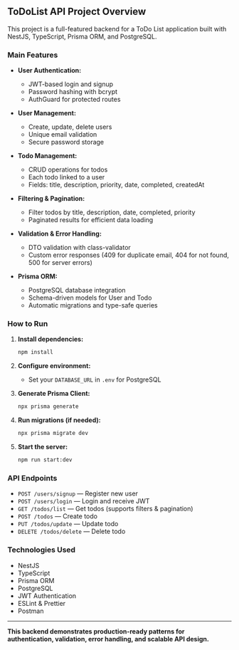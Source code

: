 ## ToDoList API Project Overview

This project is a full-featured backend for a ToDo List application built with NestJS, TypeScript, Prisma ORM, and PostgreSQL.

### Main Features

- **User Authentication:**  
  - JWT-based login and signup  
  - Password hashing with bcrypt  
  - AuthGuard for protected routes

- **User Management:**  
  - Create, update, delete users  
  - Unique email validation  
  - Secure password storage

- **Todo Management:**  
  - CRUD operations for todos  
  - Each todo linked to a user  
  - Fields: title, description, priority, date, completed, createdAt

- **Filtering & Pagination:**  
  - Filter todos by title, description, date, completed, priority  
  - Paginated results for efficient data loading

- **Validation & Error Handling:**  
  - DTO validation with class-validator  
  - Custom error responses (409 for duplicate email, 404 for not found, 500 for server errors)

- **Prisma ORM:**  
  - PostgreSQL database integration  
  - Schema-driven models for User and Todo  
  - Automatic migrations and type-safe queries

### How to Run

1. **Install dependencies:**  
   ```bash
   npm install
   ```

2. **Configure environment:**  
   - Set your `DATABASE_URL` in `.env` for PostgreSQL

3. **Generate Prisma Client:**  
   ```bash
   npx prisma generate
   ```

4. **Run migrations (if needed):**  
   ```bash
   npx prisma migrate dev
   ```

5. **Start the server:**  
   ```bash
   npm run start:dev
   ```

### API Endpoints

- `POST /users/signup` — Register new user
- `POST /users/login` — Login and receive JWT
- `GET /todos/list` — Get todos (supports filters & pagination)
- `POST /todos` — Create todo
- `PUT /todos/update` — Update todo
- `DELETE /todos/delete` — Delete todo

### Technologies Used

- NestJS
- TypeScript
- Prisma ORM
- PostgreSQL
- JWT Authentication
- ESLint & Prettier
- Postman 

---

**This backend demonstrates production-ready patterns for authentication, validation, error handling, and scalable API design.**